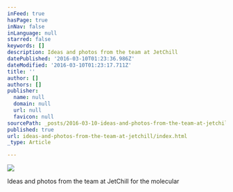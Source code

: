 ```yaml
---
inFeed: true
hasPage: true
inNav: false
inLanguage: null
starred: false
keywords: []
description: Ideas and photos from the team at JetChill
datePublished: '2016-03-10T01:23:36.986Z'
dateModified: '2016-03-10T01:23:17.711Z'
title: ''
author: []
authors: []
publisher:
  name: null
  domain: null
  url: null
  favicon: null
sourcePath: _posts/2016-03-10-ideas-and-photos-from-the-team-at-jetchill.md
published: true
url: ideas-and-photos-from-the-team-at-jetchill/index.html
_type: Article

---
```

![](https://the-grid-user-content.s3-us-west-2.amazonaws.com/3613b766-9e13-4919-87ef-269d51e44a7d.jpg)

Ideas and photos from the team at JetChill for the molecular